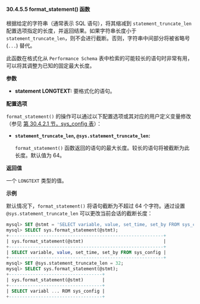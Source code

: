 #### 30.4.5.5 format_statement() 函数

根据给定的字符串（通常表示 SQL 语句），将其缩减到 `statement_truncate_len` 配置选项指定的长度，并返回结果。如果字符串长度小于 `statement_truncate_len`，则不会进行截断。否则，字符串中间部分将被省略号 (`...`) 替代。

此函数在格式化从 `Performance Schema` 表中检索的可能较长的语句时非常有用，可以将其调整为已知的固定最大长度。

**参数**

- **statement LONGTEXT:** 要格式化的语句。

**配置选项**

`format_statement()` 的操作可以通过以下配置选项或其对应的用户定义变量修改（参见 [第 30.4.2.1 节，sys_config 表](#30.4.2.1-the-sys_config-table)）：

- **`statement_truncate_len`, `@sys.statement_truncate_len`:** 
  
  `format_statement()` 函数返回的语句的最大长度。较长的语句将被截断为此长度。默认值为 64。

**返回值**

一个 `LONGTEXT` 类型的值。

**示例**

默认情况下，`format_statement()` 将语句截断为不超过 64 个字符。通过设置 `@sys.statement_truncate_len` 可以更改当前会话的截断长度：

```sql
mysql> SET @stmt = 'SELECT variable, value, set_time, set_by FROM sys_config';
mysql> SELECT sys.format_statement(@stmt);
+----------------------------------------------------------+
| sys.format_statement(@stmt)                              |
+----------------------------------------------------------+
| SELECT variable, value, set_time, set_by FROM sys_config |
+----------------------------------------------------------+
mysql> SET @sys.statement_truncate_len = 32;
mysql> SELECT sys.format_statement(@stmt);
+-----------------------------------+
| sys.format_statement(@stmt)       |
+-----------------------------------+
| SELECT variabl ... ROM sys_config |
+-----------------------------------+
```

